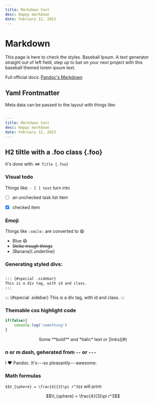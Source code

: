 ```yaml
---
title: Markdown test
desc: Happy markdown
date: February 12, 2023  
---
```


# Markdown

This page is here to check the styles. Baseball Ipsum. A text generator straight out of left field, step up to bat on your next project with this baseball themed lorem ipsum text.

Full official docs: [Pandoc's Markdown](https://pandoc.org/MANUAL.html#pandocs-markdown)  

## Yaml Frontmatter

Meta data can be passed to the layout with things like:

~~~yaml 

---
title: Markdown test
desc: Happy markdown
date: February 12, 2023
---

~~~

## H2 tiltle with a .foo class {.foo}

It's done with:  `## Title {.foo}`


### Visual todo

Things like: `- [ ] text` turn into

- [ ] an unchecked task list item
- [x] checked item


### Emoji

Things like `:smile:` are converted to :smile:

- Blue :smile: 
- ~~Strike trough things~~
- [Banana]{.underline}


### Generating styled divs:

```markdown

::: {#special .sidebar}
This is a div tag, with id and class.
:::
```

::: {#special .sidebar}
This is a div tag, with id and class.
:::


### Themable css highlight code  

```javascript
if(false){
	console.log('something')
}
```

<div style="display:flex;justify-content:center;">
Some **bold** and *italic* text or [links](#)
</div>


### n or m dash, geherated from `--` or `---`

I :heart: Pandoc. It's---so pleasantly---awesome.


### Math formulas

`$$V_{sphere} = \frac{4}{3}\pi r^3$$` will print:

$$V_{sphere} = \frac{4}{3}\pi r^3$$

